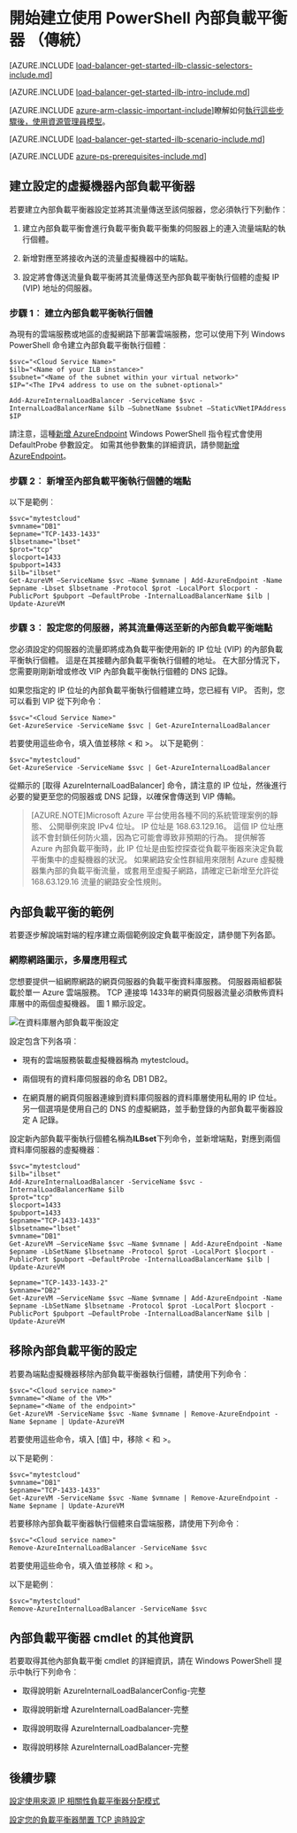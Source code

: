 <properties
   pageTitle="建立使用傳統的部署模型中的 PowerShell 內部負載平衡器 |Microsoft Azure"
   description="瞭解如何建立使用傳統的部署模型中的 PowerShell 內部負載平衡器"
   services="load-balancer"
   documentationCenter="na"
   authors="sdwheeler"
   manager="carmonm"
   editor=""
   tags="azure-service-management"
/>
<tags
   ms.service="load-balancer"
   ms.devlang="na"
   ms.topic="get-started-article"
   ms.tgt_pltfrm="na"
   ms.workload="infrastructure-services"
   ms.date="02/09/2016"
   ms.author="sewhee" />

# <a name="get-started-creating-an-internal-load-balancer-classic-using-powershell"></a>開始建立使用 PowerShell 內部負載平衡器 （傳統）

[AZURE.INCLUDE [load-balancer-get-started-ilb-classic-selectors-include.md](../../includes/load-balancer-get-started-ilb-classic-selectors-include.md)]

[AZURE.INCLUDE [load-balancer-get-started-ilb-intro-include.md](../../includes/load-balancer-get-started-ilb-intro-include.md)]

[AZURE.INCLUDE [azure-arm-classic-important-include](../../includes/learn-about-deployment-models-classic-include.md)]瞭解如何[執行這些步驟後，使用資源管理員模型](load-balancer-get-started-ilb-arm-ps.md)。

[AZURE.INCLUDE [load-balancer-get-started-ilb-scenario-include.md](../../includes/load-balancer-get-started-ilb-scenario-include.md)]


[AZURE.INCLUDE [azure-ps-prerequisites-include.md](../../includes/azure-ps-prerequisites-include.md)]


## <a name="create-an-internal-load-balancer-set-for-virtual-machines"></a>建立設定的虛擬機器內部負載平衡器

若要建立內部負載平衡器設定並將其流量傳送至該伺服器，您必須執行下列動作︰

1. 建立內部負載平衡會進行負載平衡負載平衡集的伺服器上的連入流量端點的執行個體。

1. 新增對應至將接收內送的流量虛擬機器中的端點。

1. 設定將會傳送流量負載平衡將其流量傳送至內部負載平衡執行個體的虛擬 IP (VIP) 地址的伺服器。


### <a name="step-1-create-an-internal-load-balancing-instance"></a>步驟 1︰ 建立內部負載平衡執行個體

為現有的雲端服務或地區的虛擬網路下部署雲端服務，您可以使用下列 Windows PowerShell 命令建立內部負載平衡執行個體︰

    $svc="<Cloud Service Name>"
    $ilb="<Name of your ILB instance>"
    $subnet="<Name of the subnet within your virtual network>"
    $IP="<The IPv4 address to use on the subnet-optional>"

    Add-AzureInternalLoadBalancer -ServiceName $svc -InternalLoadBalancerName $ilb –SubnetName $subnet –StaticVNetIPAddress $IP


請注意，這種[新增 AzureEndpoint](https://msdn.microsoft.com/library/dn495300.aspx) Windows PowerShell 指令程式會使用 DefaultProbe 參數設定。 如需其他參數集的詳細資訊，請參閱[新增 AzureEndpoint](https://msdn.microsoft.com/library/dn495300.aspx)。

### <a name="step-2-add-endpoints-to-the-internal-load-balancing-instance"></a>步驟 2︰ 新增至內部負載平衡執行個體的端點

以下是範例︰

    $svc="mytestcloud"
    $vmname="DB1"
    $epname="TCP-1433-1433"
    $lbsetname="lbset"
    $prot="tcp"
    $locport=1433
    $pubport=1433
    $ilb="ilbset"
    Get-AzureVM –ServiceName $svc –Name $vmname | Add-AzureEndpoint -Name $epname -Lbset $lbsetname -Protocol $prot -LocalPort $locport -PublicPort $pubport –DefaultProbe -InternalLoadBalancerName $ilb | Update-AzureVM


### <a name="step-3-configure-your-servers-to-send-their-traffic-to-the-new-internal-load-balancing-endpoint"></a>步驟 3︰ 設定您的伺服器，將其流量傳送至新的內部負載平衡端點

您必須設定的伺服器的流量即將成為負載平衡使用新的 IP 位址 (VIP) 的內部負載平衡執行個體。 這是在其接聽內部負載平衡執行個體的地址。 在大部分情況下，您需要剛剛新增或修改 VIP 內部負載平衡執行個體的 DNS 記錄。

如果您指定的 IP 位址的內部負載平衡執行個體建立時，您已經有 VIP。 否則，您可以看到 VIP 從下列命令︰

    $svc="<Cloud Service Name>"
    Get-AzureService -ServiceName $svc | Get-AzureInternalLoadBalancer



若要使用這些命令，填入值並移除 < 和 >。 以下是範例︰

    $svc="mytestcloud"
    Get-AzureService -ServiceName $svc | Get-AzureInternalLoadBalancer


從顯示的 [取得 AzureInternalLoadBalancer] 命令，請注意的 IP 位址，然後進行必要的變更至您的伺服器或 DNS 記錄，以確保會傳送到 VIP 傳輸。

>[AZURE.NOTE]Microsoft Azure 平台使用各種不同的系統管理案例的靜態、 公開舉例來說 IPv4 位址。 IP 位址是 168.63.129.16。 這個 IP 位址應該不會封鎖任何防火牆，因為它可能會導致非預期的行為。
>提供解答 Azure 內部負載平衡時，此 IP 位址是由監控探查從負載平衡器來決定負載平衡集中的虛擬機器的狀況。 如果網路安全性群組用來限制 Azure 虛擬機器集內部的負載平衡流量，或套用至虛擬子網路，請確定已新增至允許從 168.63.129.16 流量的網路安全性規則。


## <a name="example-of-internal-load-balancing"></a>內部負載平衡的範例

若要逐步解說端對端的程序建立兩個範例設定負載平衡設定，請參閱下列各節。

### <a name="an-internet-facing-multi-tier-application"></a>網際網路圖示，多層應用程式

您想要提供一組網際網路的網頁伺服器的負載平衡資料庫服務。 伺服器兩組都裝載於單一 Azure 雲端服務。 TCP 連接埠 1433年的網頁伺服器流量必須散佈資料庫層中的兩個虛擬機器。 圖 1 顯示設定。

![在資料庫層內部負載平衡設定](./media/load-balancer-internal-getstarted/IC736321.png)


設定包含下列各項︰

- 現有的雲端服務裝載虛擬機器稱為 mytestcloud。

- 兩個現有的資料庫伺服器的命名 DB1 DB2。

- 在網頁層的網頁伺服器連線到資料庫伺服器的資料庫層使用私用的 IP 位址。 另一個選項是使用自己的 DNS 的虛擬網路，並手動登錄的內部負載平衡器設定 A 記錄。

設定新內部負載平衡執行個體名稱為**ILBset**下列命令，並新增端點，對應到兩個資料庫伺服器的虛擬機器︰

    $svc="mytestcloud"
    $ilb="ilbset"
    Add-AzureInternalLoadBalancer -ServiceName $svc -InternalLoadBalancerName $ilb
    $prot="tcp"
    $locport=1433
    $pubport=1433
    $epname="TCP-1433-1433"
    $lbsetname="lbset"
    $vmname="DB1"
    Get-AzureVM –ServiceName $svc –Name $vmname | Add-AzureEndpoint -Name $epname -LbSetName $lbsetname -Protocol $prot -LocalPort $locport -PublicPort $pubport –DefaultProbe -InternalLoadBalancerName $ilb | Update-AzureVM

    $epname="TCP-1433-1433-2"
    $vmname="DB2"
    Get-AzureVM –ServiceName $svc –Name $vmname | Add-AzureEndpoint -Name $epname -LbSetName $lbsetname -Protocol $prot -LocalPort $locport -PublicPort $pubport –DefaultProbe -InternalLoadBalancerName $ilb | Update-AzureVM


## <a name="remove-an-internal-load-balancing-configuration"></a>移除內部負載平衡的設定

若要為端點虛擬機器移除內部負載平衡器執行個體，請使用下列命令︰

    $svc="<Cloud service name>"
    $vmname="<Name of the VM>"
    $epname="<Name of the endpoint>"
    Get-AzureVM -ServiceName $svc -Name $vmname | Remove-AzureEndpoint -Name $epname | Update-AzureVM

若要使用這些命令，填入 [值] 中，移除 < 和 >。

以下是範例︰

    $svc="mytestcloud"
    $vmname="DB1"
    $epname="TCP-1433-1433"
    Get-AzureVM -ServiceName $svc -Name $vmname | Remove-AzureEndpoint -Name $epname | Update-AzureVM

若要移除內部負載平衡器執行個體來自雲端服務，請使用下列命令︰

    $svc="<Cloud service name>"
    Remove-AzureInternalLoadBalancer -ServiceName $svc

若要使用這些命令，填入值並移除 < 和 >。

以下是範例︰

    $svc="mytestcloud"
    Remove-AzureInternalLoadBalancer -ServiceName $svc



## <a name="additional-information-about-internal-load-balancer-cmdlets"></a>內部負載平衡器 cmdlet 的其他資訊


若要取得其他內部負載平衡 cmdlet 的詳細資訊，請在 Windows PowerShell 提示中執行下列命令︰

- 取得說明新 AzureInternalLoadBalancerConfig-完整

- 取得說明新增 AzureInternalLoadBalancer-完整

- 取得說明取得 AzureInternalLoadbalancer-完整

- 取得說明移除 AzureInternalLoadBalancer-完整

## <a name="next-steps"></a>後續步驟

[設定使用來源 IP 相關性負載平衡器分配模式](load-balancer-distribution-mode.md)

[設定您的負載平衡器閒置 TCP 逾時設定](load-balancer-tcp-idle-timeout.md)